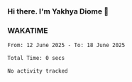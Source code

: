 ### Hi there. I'm Yakhya Diome 👋

### WAKATIME
<!--START_SECTION:waka-->

```txt
From: 12 June 2025 - To: 18 June 2025

Total Time: 0 secs

No activity tracked
```

<!--END_SECTION:waka-->
